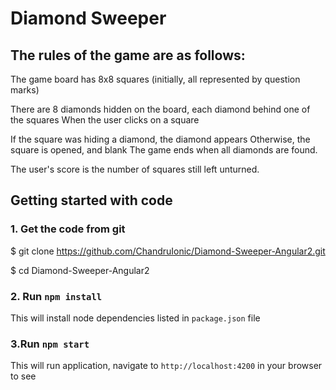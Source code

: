 # Diamond Sweeper





## The rules of the game are as follows:



The game board has 8x8 squares (initially, all represented by question marks)





There are 8 diamonds hidden on the board, each diamond behind one of the squares
When the user clicks on a square





If the square was hiding a diamond, the diamond appears
Otherwise, the square is opened, and blank
The game ends when all diamonds are found. 


The user's score is the number of squares still left unturned.



## Getting started with code





### 1. Get the code from git



$ git clone https://github.com/ChandruIonic/Diamond-Sweeper-Angular2.git





$ cd Diamond-Sweeper-Angular2




### 2. Run `npm install`





This will install node dependencies listed in `package.json` file




### 3.Run `npm start`




This will run application, navigate to `http://localhost:4200` in your browser to see